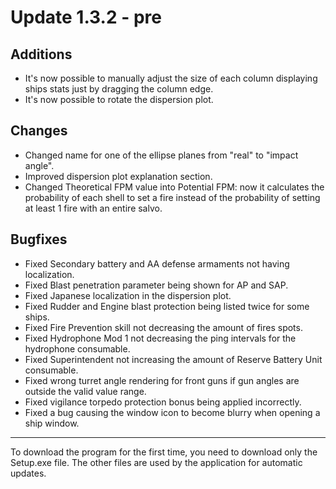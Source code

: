 # Update 1.3.2 - pre

## Additions
- It's now possible to manually adjust the size of each column displaying ships stats just by dragging the column edge.
- It's now possible to rotate the dispersion plot.

## Changes
- Changed name for one of the ellipse planes from "real" to "impact angle".
- Improved dispersion plot explanation section.
- Changed Theoretical FPM value into Potential FPM: now it calculates the probability of each shell to set a fire instead of the probability of setting at least 1 fire with an entire salvo.

## Bugfixes
- Fixed Secondary battery and AA defense armaments not having localization.
- Fixed Blast penetration parameter being shown for AP and SAP.
- Fixed Japanese localization in the dispersion plot.
- Fixed Rudder and Engine blast protection being listed twice for some ships.
- Fixed Fire Prevention skill not decreasing the amount of fires spots.
- Fixed Hydrophone Mod 1 not decreasing the ping intervals for the hydrophone consumable.
- Fixed Superintendent not increasing the amount of Reserve Battery Unit consumable.
- Fixed wrong turret angle rendering for front guns if gun angles are outside the valid value range.
- Fixed vigilance torpedo protection bonus being applied incorrectly.
- Fixed a bug causing the window icon to become blurry when opening a ship window.
___
To download the program for the first time, you need to download only the Setup.exe file. The other files are used by the application for automatic updates.

